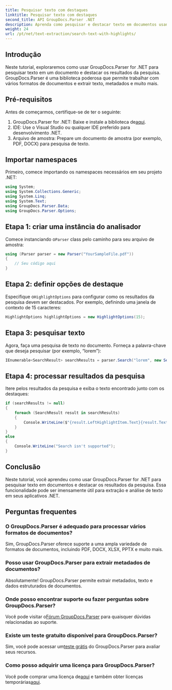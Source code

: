 ```yaml
---
title: Pesquisar texto com destaques
linktitle: Pesquisar texto com destaques
second_title: API GroupDocs.Parser .NET
description: Aprenda como pesquisar e destacar texto em documentos usando GroupDocs.Parser for .NET. Extraia insights valiosos com eficiência.
weight: 24
url: /pt/net/text-extraction/search-text-with-highlights/
---
```

## Introdução
Neste tutorial, exploraremos como usar GroupDocs.Parser for .NET para pesquisar texto em um documento e destacar os resultados da pesquisa. GroupDocs.Parser é uma biblioteca poderosa que permite trabalhar com vários formatos de documentos e extrair texto, metadados e muito mais.
## Pré-requisitos
Antes de começarmos, certifique-se de ter o seguinte:
1.  GroupDocs.Parser for .NET: Baixe e instale a biblioteca de[aqui](https://releases.groupdocs.com/parser/net/).
2. IDE: Use o Visual Studio ou qualquer IDE preferido para desenvolvimento .NET.
3. Arquivo de amostra: Prepare um documento de amostra (por exemplo, PDF, DOCX) para pesquisa de texto.

## Importar namespaces
Primeiro, comece importando os namespaces necessários em seu projeto .NET:
```csharp
using System;
using System.Collections.Generic;
using System.Linq;
using System.Text;
using GroupDocs.Parser.Data;
using GroupDocs.Parser.Options;
```
## Etapa 1: criar uma instância do analisador
 Comece instanciando o`Parser` class pelo caminho para seu arquivo de amostra:
```csharp
using (Parser parser = new Parser("YourSampleFile.pdf"))
{
    // Seu código aqui
}
```
## Etapa 2: definir opções de destaque
 Especifique o`HighlightOptions` para configurar como os resultados da pesquisa devem ser destacados. Por exemplo, definindo uma janela de contexto de 15 caracteres:
```csharp
HighlightOptions highlightOptions = new HighlightOptions(15);
```
## Etapa 3: pesquisar texto
Agora, faça uma pesquisa de texto no documento. Forneça a palavra-chave que deseja pesquisar (por exemplo, “lorem”):
```csharp
IEnumerable<SearchResult> searchResults = parser.Search("lorem", new SearchOptions(true, false, false, highlightOptions));
```
## Etapa 4: processar resultados da pesquisa
Itere pelos resultados da pesquisa e exiba o texto encontrado junto com os destaques:
```csharp
if (searchResults != null)
{
    foreach (SearchResult result in searchResults)
    {
        Console.WriteLine($"{result.LeftHighlightItem.Text}{result.Text}{result.RightHighlightItem.Text}");
    }
}
else
{
    Console.WriteLine("Search isn't supported");
}
```

## Conclusão
Neste tutorial, você aprendeu como usar GroupDocs.Parser for .NET para pesquisar texto em documentos e destacar os resultados da pesquisa. Essa funcionalidade pode ser imensamente útil para extração e análise de texto em seus aplicativos .NET.

## Perguntas frequentes
### O GroupDocs.Parser é adequado para processar vários formatos de documentos?
Sim, GroupDocs.Parser oferece suporte a uma ampla variedade de formatos de documentos, incluindo PDF, DOCX, XLSX, PPTX e muito mais.
### Posso usar GroupDocs.Parser para extrair metadados de documentos?
Absolutamente! GroupDocs.Parser permite extrair metadados, texto e dados estruturados de documentos.
### Onde posso encontrar suporte ou fazer perguntas sobre GroupDocs.Parser?
 Você pode visitar o[Fórum GroupDocs.Parser](https://forum.groupdocs.com/c/parser/17) para quaisquer dúvidas relacionadas ao suporte.
### Existe um teste gratuito disponível para GroupDocs.Parser?
 Sim, você pode acessar um[teste grátis](https://releases.groupdocs.com/) do GroupDocs.Parser para avaliar seus recursos.
### Como posso adquirir uma licença para GroupDocs.Parser?
 Você pode comprar uma licença de[aqui](https://purchase.groupdocs.com/buy) e também obter licenças temporárias[aqui](https://purchase.groupdocs.com/temporary-license/).